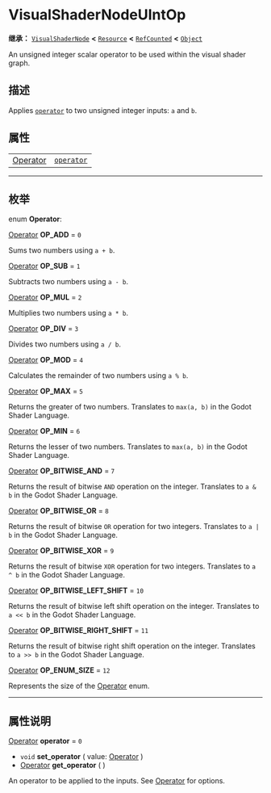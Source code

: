 <!-- ⚠ 请勿编辑本文件 ⚠ -->
<!-- 本文档使用脚本从 WeDot 引擎源码仓库生成。 -->
<!-- 生成脚本：https://github.com/WeDot-Engine/WeDot/tree/master/doc/tools/make_md.py； -->
<!-- 原文件：https://github.com/WeDot-Engine/WeDot/tree/master/doc/classes/VisualShaderNodeUIntOp.xml。 -->

<div id="_class_visualshadernodeuintop"></div>

# VisualShaderNodeUIntOp

**继承：** [`VisualShaderNode`](class_visualshadernode.md) **<** [`Resource`](class_resource.md) **<** [`RefCounted`](class_refcounted.md) **<** [`Object`](class_object.md)

An unsigned integer scalar operator to be used within the visual shader graph.

## 描述

Applies [`operator`](class_visualshadernodeuintop.md#class_visualshadernodeuintop_property_operator) to two unsigned integer inputs: `a` and `b`.

## 属性

|||
|:-:|:--|
| [Operator](#enum_visualshadernodeuintop_operator) | [`operator`](class_visualshadernodeuintop.md#class_visualshadernodeuintop_property_operator) | ``0`` |

<!-- rst-class:: classref-section-separator -->

---

## 枚举

<div id="_class_enum_visualshadernodeuintop_operator"></div>

enum **Operator**: <div id="enum_visualshadernodeuintop_operator"></div>

<div id="_class_visualshadernodeuintop_constant_op_add"></div>

[Operator](#enum_visualshadernodeuintop_operator) **OP_ADD** = ``0``

Sums two numbers using `a + b`.

<div id="_class_visualshadernodeuintop_constant_op_sub"></div>

[Operator](#enum_visualshadernodeuintop_operator) **OP_SUB** = ``1``

Subtracts two numbers using `a - b`.

<div id="_class_visualshadernodeuintop_constant_op_mul"></div>

[Operator](#enum_visualshadernodeuintop_operator) **OP_MUL** = ``2``

Multiplies two numbers using `a * b`.

<div id="_class_visualshadernodeuintop_constant_op_div"></div>

[Operator](#enum_visualshadernodeuintop_operator) **OP_DIV** = ``3``

Divides two numbers using `a / b`.

<div id="_class_visualshadernodeuintop_constant_op_mod"></div>

[Operator](#enum_visualshadernodeuintop_operator) **OP_MOD** = ``4``

Calculates the remainder of two numbers using `a % b`.

<div id="_class_visualshadernodeuintop_constant_op_max"></div>

[Operator](#enum_visualshadernodeuintop_operator) **OP_MAX** = ``5``

Returns the greater of two numbers. Translates to `max(a, b)` in the Godot Shader Language.

<div id="_class_visualshadernodeuintop_constant_op_min"></div>

[Operator](#enum_visualshadernodeuintop_operator) **OP_MIN** = ``6``

Returns the lesser of two numbers. Translates to `max(a, b)` in the Godot Shader Language.

<div id="_class_visualshadernodeuintop_constant_op_bitwise_and"></div>

[Operator](#enum_visualshadernodeuintop_operator) **OP_BITWISE_AND** = ``7``

Returns the result of bitwise `AND` operation on the integer. Translates to `a & b` in the Godot Shader Language.

<div id="_class_visualshadernodeuintop_constant_op_bitwise_or"></div>

[Operator](#enum_visualshadernodeuintop_operator) **OP_BITWISE_OR** = ``8``

Returns the result of bitwise `OR` operation for two integers. Translates to `a | b` in the Godot Shader Language.

<div id="_class_visualshadernodeuintop_constant_op_bitwise_xor"></div>

[Operator](#enum_visualshadernodeuintop_operator) **OP_BITWISE_XOR** = ``9``

Returns the result of bitwise `XOR` operation for two integers. Translates to `a ^ b` in the Godot Shader Language.

<div id="_class_visualshadernodeuintop_constant_op_bitwise_left_shift"></div>

[Operator](#enum_visualshadernodeuintop_operator) **OP_BITWISE_LEFT_SHIFT** = ``10``

Returns the result of bitwise left shift operation on the integer. Translates to `a << b` in the Godot Shader Language.

<div id="_class_visualshadernodeuintop_constant_op_bitwise_right_shift"></div>

[Operator](#enum_visualshadernodeuintop_operator) **OP_BITWISE_RIGHT_SHIFT** = ``11``

Returns the result of bitwise right shift operation on the integer. Translates to `a >> b` in the Godot Shader Language.

<div id="_class_visualshadernodeuintop_constant_op_enum_size"></div>

[Operator](#enum_visualshadernodeuintop_operator) **OP_ENUM_SIZE** = ``12``

Represents the size of the [Operator](#enum_visualshadernodeuintop_operator) enum.

<!-- rst-class:: classref-section-separator -->

---

## 属性说明

<div id="_class_visualshadernodeuintop_property_operator"></div>

[Operator](#enum_visualshadernodeuintop_operator) **operator** = ``0`` <div id="class_visualshadernodeuintop_property_operator"></div>

- `void` **set_operator** ( value: [Operator](#enum_visualshadernodeuintop_operator) )
- [Operator](#enum_visualshadernodeuintop_operator) **get_operator** ( )

An operator to be applied to the inputs. See [Operator](#enum_visualshadernodeuintop_operator) for options.

[^virtual]: 本方法通常需要用户覆盖才能生效。
[^const]: 本方法无副作用，不会修改该实例的任何成员变量。
[^vararg]: 本方法除了能接受在此处描述的参数外，还能够继续接受任意数量的参数。
[^constructor]: 本方法用于构造某个类型。
[^static]: 调用本方法无需实例，可直接使用类名进行调用。
[^operator]: 本方法描述的是使用本类型作为左操作数的有效运算符。
[^bitfield]: 这个值是由下列位标志构成位掩码的整数。
[^void]: 无返回值。
